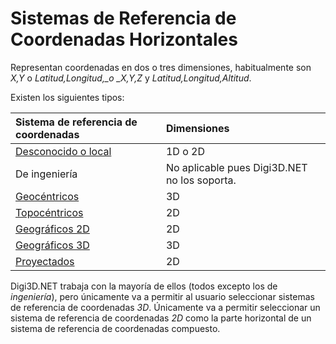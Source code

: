 # Sistemas de Referencia de Coordenadas Horizontales

Representan coordenadas en dos o tres dimensiones, habitualmente son _X,Y_ o _Latitud,Longitud,\_o \_X,Y,Z_ y _Latitud,Longitud,Altitud_.

Existen los siguientes tipos:

| Sistema de referencia de coordenadas | Dimensiones |
| :--- | :--- |
| [Desconocido o local](/digi3d-net/sistemas-referencia-coordenadas/introduccion-sistemas-referencia-coordenadas/tipos-sistemas-referencia-coordenadas/sistemas-referencia-coordenadas-horizontales/SistemaDeReferenciaDeCoordenadasDesconocido.html) | 1D o 2D |
| De ingeniería | No aplicable pues Digi3D.NET no los soporta. |
| [Geocéntricos](/digi3d-net/sistemas-referencia-coordenadas/introduccion-sistemas-referencia-coordenadas/tipos-sistemas-referencia-coordenadas/sistemas-referencia-coordenadas-horizontales/SistemasDeReferenciaDeCoordenadasGeocentricos.html) | 3D |
| [Topocéntricos](/digi3d-net/sistemas-referencia-coordenadas/introduccion-sistemas-referencia-coordenadas/tipos-sistemas-referencia-coordenadas/sistemas-referencia-coordenadas-horizontales/SistemasDeReferenciaDeCoordenadasTopocentricos.html) | 2D |
| [Geográficos 2D](/digi3d-net/sistemas-referencia-coordenadas/introduccion-sistemas-referencia-coordenadas/tipos-sistemas-referencia-coordenadas/sistemas-referencia-coordenadas-horizontales/SistemasDeReferenciaDeCoordenadasGeograficos2D.html) | 2D |
| [Geográficos 3D](/digi3d-net/sistemas-referencia-coordenadas/introduccion-sistemas-referencia-coordenadas/tipos-sistemas-referencia-coordenadas/sistemas-referencia-coordenadas-horizontales/SistemasDeReferenciaDeCoordenadasGeograficos3D.html) | 3D |
| [Proyectados](/digi3d-net/sistemas-referencia-coordenadas/introduccion-sistemas-referencia-coordenadas/tipos-sistemas-referencia-coordenadas/sistemas-referencia-coordenadas-horizontales/SistemasDeReferenciaDeCoordenadasProyectados.html) | 2D |

Digi3D.NET trabaja con la mayoría de ellos \(todos excepto los de _ingeniería_\), pero únicamente va a permitir al usuario seleccionar sistemas de referencia de coordenadas _3D_. Únicamente va a permitir seleccionar un sistema de referencia de coordenadas _2D_ como la parte horizontal de un sistema de referencia de coordenadas compuesto.

